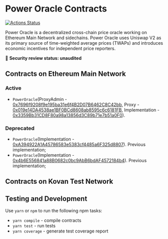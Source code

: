 # Power Oracle Contracts

[![Actions Status](https://github.com/powerpool-finance/power-oracle-contracts/workflows/CI/badge.svg)](https://github.com/powerpool-finance/power-oracle-contracts/actions)

Power Oracle is a decentralized cross-chain price oracle working on Ethereum Main Network and sidechains. Power Oracle uses Uniswap V2 as its primary source of time-weighted average prices (TWAPs) and introduces economic incentives for independent price reporters.

🚨 **Security review status: unaudited**

## Contracts on Ethereum Main Network
### Active
- `PowerOracle`(ProxyAdmin - [0x7696f9208f9e195ba31e6f4B2D07B6462C8C42bb](https://etherscan.io/address/0x7696f9208f9e195ba31e6f4B2D07B6462C8C42bb#code), Proxy - [0x019e14DA4538ae1BF0BCd8608ab8595c6c6181FB](https://etherscan.io/address/0x019e14DA4538ae1BF0BCd8608ab8595c6c6181FB#code), Implementation - [0x3359Bb31CD8F80a98a13856d3C89b71e7b51a0F0](https://etherscan.io/address/0x3359Bb31CD8F80a98a13856d3C89b71e7b51a0F0)).

### Deprecated
- `PowerOracle`(Implementation - [0xA394922A1A45786583e5383cf4485a6F325d8807](https://etherscan.io/address/0xA394922A1A45786583e5383cf4485a6F325d8807)). Previous implementation;
- `PowerOracle`(Implementation - [0x4b6E556841a88B0682c0bc9AbB6bdAF4572184b4](https://etherscan.io/address/0x4b6E556841a88B0682c0bc9AbB6bdAF4572184b4)). Previous implementation;

## Contracts on Kovan Test Network

## Testing and Development

Use `yarn` or `npm` to run the following npm tasks:

- `yarn compile` - compile contracts
- `yarn test` - run tests
- `yarn coverage` - generate test coverage report
